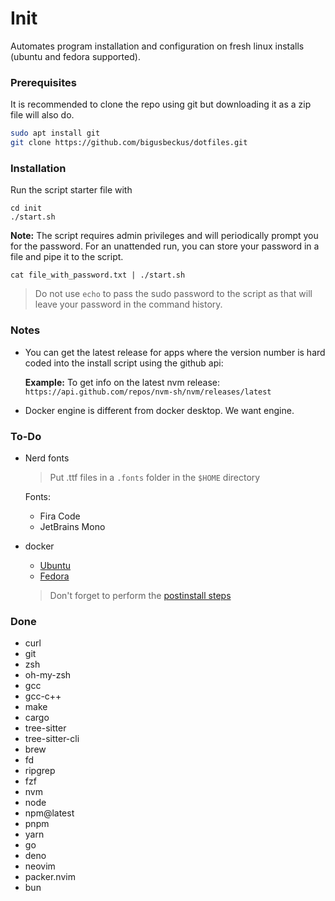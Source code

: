 # Init

Automates program installation and configuration on fresh linux installs (ubuntu and fedora supported).

### Prerequisites

It is recommended to clone the repo using git but downloading it as a zip file will also do.

```sh
sudo apt install git
git clone https://github.com/bigusbeckus/dotfiles.git
```

### Installation

Run the script starter file with

```
cd init
./start.sh
```

**Note:** The script requires admin privileges and will periodically prompt you for the password. For an unattended run, you can store your password in a file and pipe it to the script.

```
cat file_with_password.txt | ./start.sh
```

> Do not use `echo` to pass the sudo password to the script as that will leave your password in the command history.

### Notes

- You can get the latest release for apps where the version number is hard coded into the install script using the github api:

  **Example:** To get info on the latest nvm release:  
  `https://api.github.com/repos/nvm-sh/nvm/releases/latest`

- Docker engine is different from docker desktop. We want engine.

### To-Do

- Nerd fonts

  > Put .ttf files in a `.fonts` folder in the `$HOME` directory

  Fonts:

  - Fira Code
  - JetBrains Mono

- docker

  - [Ubuntu](https://docs.docker.com/engine/install/ubuntu/)
  - [Fedora](https://docs.docker.com/engine/install/fedora/)

  > Don't forget to perform the [postinstall steps](https://docs.docker.com/engine/install/linux-postinstall/)

### Done

- curl
- git
- zsh
- oh-my-zsh
- gcc
- gcc-c++
- make
- cargo
- tree-sitter
- tree-sitter-cli
- brew
- fd
- ripgrep
- fzf
- nvm
- node
- npm@latest
- pnpm
- yarn
- go
- deno
- neovim
- packer.nvim
- bun

